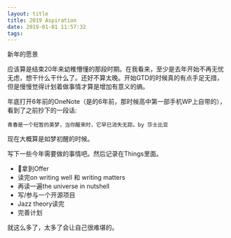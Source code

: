 ```yaml
---
layout: title
title: 2019 Aspiration
date: 2019-01-01 11:57:32
tags:
---
```


新年的愿景

应该算是结束20年来幼稚懵懂的那段时期。在我看来，至少是去年开始不再无忧无虑，想干什么干什么了。还好不算太晚。开始GTD的时候真的有点手足无措，但是慢慢觉得计划着做事情才算是增加有意义的熵。

年底打开6年前的OneNote（是的6年前，那时候高中第一部手机WP上自带的），看到了之前抄下的一段话:

```
青春是一个短暂的美梦，当你醒来时，它早已消失无踪。by 莎士比亚
```
现在大概算是如梦初醒的时候。

写下一些今年需要做的事情吧。然后记录在Things里面。

+ 拿到Offer
+ 读完on writing well 和 writing matters
+ 再读一遍the universe in nutshell
+ 写/参与一个开源项目
+ Jazz theory读完
+ 完善计划

就这么多了，太多了会让自己很难堪的。